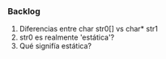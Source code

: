 ### Backlog 
1. Diferencias entre char str0[] vs char* str1
  1. str0 es realmente 'estática'? 
  2. Qué signifía estática?
